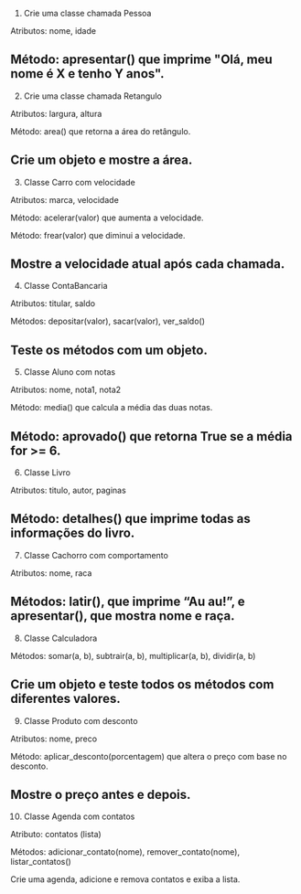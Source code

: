 1. Crie uma classe chamada Pessoa

Atributos: nome, idade

Método: apresentar() que imprime "Olá, meu nome é X e tenho Y anos".
----------------------------------------------------------------------
2. Crie uma classe chamada Retangulo

Atributos: largura, altura

Método: area() que retorna a área do retângulo.

Crie um objeto e mostre a área.
----------------------------------------------------------------------
3. Classe Carro com velocidade

Atributos: marca, velocidade

Método: acelerar(valor) que aumenta a velocidade.

Método: frear(valor) que diminui a velocidade.

Mostre a velocidade atual após cada chamada.
----------------------------------------------------------------------
4. Classe ContaBancaria

Atributos: titular, saldo

Métodos: depositar(valor), sacar(valor), ver_saldo()

Teste os métodos com um objeto.
----------------------------------------------------------------------
5. Classe Aluno com notas

Atributos: nome, nota1, nota2

Método: media() que calcula a média das duas notas.

Método: aprovado() que retorna True se a média for >= 6.
----------------------------------------------------------------------
6. Classe Livro

Atributos: titulo, autor, paginas

Método: detalhes() que imprime todas as informações do livro.
----------------------------------------------------------------------
7. Classe Cachorro com comportamento

Atributos: nome, raca

Métodos: latir(), que imprime “Au au!”, e apresentar(), que mostra nome e raça.
----------------------------------------------------------------------
8. Classe Calculadora

Métodos: somar(a, b), subtrair(a, b), multiplicar(a, b), dividir(a, b)

Crie um objeto e teste todos os métodos com diferentes valores.
----------------------------------------------------------------------
9. Classe Produto com desconto

Atributos: nome, preco

Método: aplicar_desconto(porcentagem) que altera o preço com base no desconto.

Mostre o preço antes e depois.
----------------------------------------------------------------------
10. Classe Agenda com contatos

Atributo: contatos (lista)

Métodos: adicionar_contato(nome), remover_contato(nome), listar_contatos()

Crie uma agenda, adicione e remova contatos e exiba a lista.
